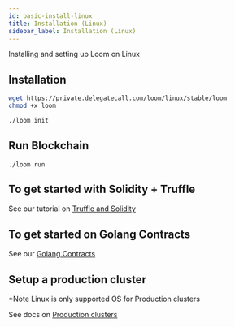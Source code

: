 ```yaml
---
id: basic-install-linux
title: Installation (Linux)
sidebar_label: Installation (Linux)
---
```

Installing and setting up Loom on Linux


## Installation

```bash
wget https://private.delegatecall.com/loom/linux/stable/loom
chmod +x loom

./loom init
```

## Run Blockchain
```
./loom run
```


## To get started with Solidity + Truffle

See our tutorial on [Truffle and Solidity](truffle-deploy.html)


## To get started on Golang Contracts 

See our [Golang Contracts](prereqs.html)

## Setup a production cluster

*Note Linux is only supported OS for Production clusters

See docs on [Production clusters](multi-node-deployment.html)